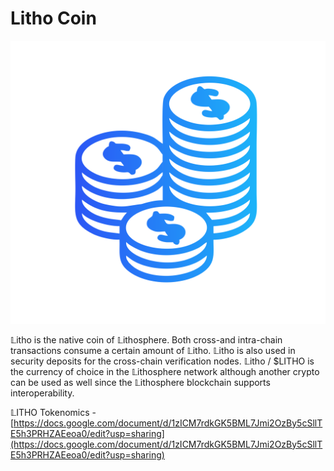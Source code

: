 # Litho Coin

![](.gitbook/assets/LUSD_ALGORITHMIC_STABLECOIN-1.png)

𝕃itho is the native coin of 𝕃ithosphere. Both cross-and intra-chain transactions consume a certain amount of 𝕃itho. 𝕃itho is also used in security deposits for the cross-chain verification nodes. 𝕃itho / $LITHO is the currency of choice in the 𝕃ithosphere network although another crypto can be used as well since the 𝕃ithosphere blockchain supports interoperability.



𝕃ITHO Tokenomics - [https://docs.google.com/document/d/1zICM7rdkGK5BML7Jmi2OzBy5cSllTE5h3PRHZAEeoa0/edit?usp=sharing](https://docs.google.com/document/d/1zICM7rdkGK5BML7Jmi2OzBy5cSllTE5h3PRHZAEeoa0/edit?usp=sharing)
